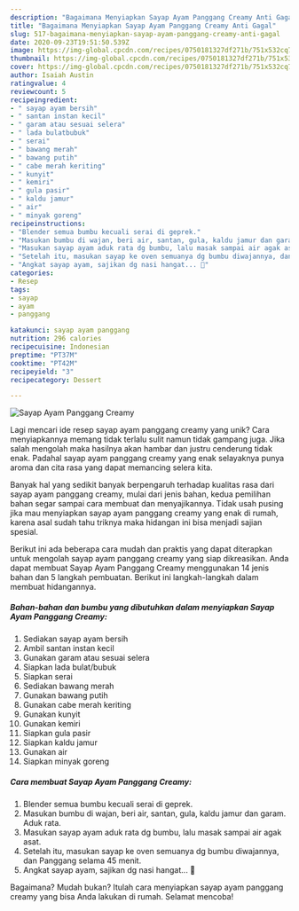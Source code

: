 ```yaml
---
description: "Bagaimana Menyiapkan Sayap Ayam Panggang Creamy Anti Gagal"
title: "Bagaimana Menyiapkan Sayap Ayam Panggang Creamy Anti Gagal"
slug: 517-bagaimana-menyiapkan-sayap-ayam-panggang-creamy-anti-gagal
date: 2020-09-23T19:51:50.539Z
image: https://img-global.cpcdn.com/recipes/0750181327df271b/751x532cq70/sayap-ayam-panggang-creamy-foto-resep-utama.jpg
thumbnail: https://img-global.cpcdn.com/recipes/0750181327df271b/751x532cq70/sayap-ayam-panggang-creamy-foto-resep-utama.jpg
cover: https://img-global.cpcdn.com/recipes/0750181327df271b/751x532cq70/sayap-ayam-panggang-creamy-foto-resep-utama.jpg
author: Isaiah Austin
ratingvalue: 4
reviewcount: 5
recipeingredient:
- " sayap ayam bersih"
- " santan instan kecil"
- " garam atau sesuai selera"
- " lada bulatbubuk"
- " serai"
- " bawang merah"
- " bawang putih"
- " cabe merah keriting"
- " kunyit"
- " kemiri"
- " gula pasir"
- " kaldu jamur"
- " air"
- " minyak goreng"
recipeinstructions:
- "Blender semua bumbu kecuali serai di geprek."
- "Masukan bumbu di wajan, beri air, santan, gula, kaldu jamur dan garam. Aduk rata."
- "Masukan sayap ayam aduk rata dg bumbu, lalu masak sampai air agak asat."
- "Setelah itu, masukan sayap ke oven semuanya dg bumbu diwajannya, dan Panggang selama 45 menit."
- "Angkat sayap ayam, sajikan dg nasi hangat... 🤗"
categories:
- Resep
tags:
- sayap
- ayam
- panggang

katakunci: sayap ayam panggang 
nutrition: 296 calories
recipecuisine: Indonesian
preptime: "PT37M"
cooktime: "PT42M"
recipeyield: "3"
recipecategory: Dessert

---
```



![Sayap Ayam Panggang Creamy](https://img-global.cpcdn.com/recipes/0750181327df271b/751x532cq70/sayap-ayam-panggang-creamy-foto-resep-utama.jpg)

Lagi mencari ide resep sayap ayam panggang creamy yang unik? Cara menyiapkannya memang tidak terlalu sulit namun tidak gampang juga. Jika salah mengolah maka hasilnya akan hambar dan justru cenderung tidak enak. Padahal sayap ayam panggang creamy yang enak selayaknya punya aroma dan cita rasa yang dapat memancing selera kita.



Banyak hal yang sedikit banyak berpengaruh terhadap kualitas rasa dari sayap ayam panggang creamy, mulai dari jenis bahan, kedua pemilihan bahan segar sampai cara membuat dan menyajikannya. Tidak usah pusing jika mau menyiapkan sayap ayam panggang creamy yang enak di rumah, karena asal sudah tahu triknya maka hidangan ini bisa menjadi sajian spesial.


Berikut ini ada beberapa cara mudah dan praktis yang dapat diterapkan untuk mengolah sayap ayam panggang creamy yang siap dikreasikan. Anda dapat membuat Sayap Ayam Panggang Creamy menggunakan 14 jenis bahan dan 5 langkah pembuatan. Berikut ini langkah-langkah dalam membuat hidangannya.

<!--inarticleads1-->

##### Bahan-bahan dan bumbu yang dibutuhkan dalam menyiapkan Sayap Ayam Panggang Creamy:

1. Sediakan  sayap ayam bersih
1. Ambil  santan instan kecil
1. Gunakan  garam atau sesuai selera
1. Siapkan  lada bulat/bubuk
1. Siapkan  serai
1. Sediakan  bawang merah
1. Gunakan  bawang putih
1. Gunakan  cabe merah keriting
1. Gunakan  kunyit
1. Gunakan  kemiri
1. Siapkan  gula pasir
1. Siapkan  kaldu jamur
1. Gunakan  air
1. Siapkan  minyak goreng




<!--inarticleads2-->

##### Cara membuat Sayap Ayam Panggang Creamy:

1. Blender semua bumbu kecuali serai di geprek.
1. Masukan bumbu di wajan, beri air, santan, gula, kaldu jamur dan garam. Aduk rata.
1. Masukan sayap ayam aduk rata dg bumbu, lalu masak sampai air agak asat.
1. Setelah itu, masukan sayap ke oven semuanya dg bumbu diwajannya, dan Panggang selama 45 menit.
1. Angkat sayap ayam, sajikan dg nasi hangat... 🤗




Bagaimana? Mudah bukan? Itulah cara menyiapkan sayap ayam panggang creamy yang bisa Anda lakukan di rumah. Selamat mencoba!

